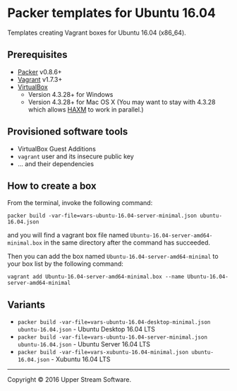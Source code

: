 # Packer templates for Ubuntu 16.04

Templates creating Vagrant boxes for Ubuntu 16.04 (x86_64).

## Prerequisites

* [Packer] v0.8.6+
* [Vagrant] v1.7.3+
* [VirtualBox]
	* Version 4.3.28+ for Windows
	* Version 4.3.28+ for Mac OS X (You may want to stay with 4.3.28 which allows [HAXM] to work in parallel.)

[Packer]: https://www.packer.io/ "Packer by HashiCorp"
[Vagrant]: https://www.vagrantup.com/ "Vagrant"
[VirtualBox]: https://www.virtualbox.org/ "Oracle VM VirtualBox"
[HAXM]: https://software.intel.com/en-us/android/articles/intel-hardware-accelerated-execution-manager
        "Intel&reg; Hardware Accelerated Execution Manager"

## Provisioned software tools

* VirtualBox Guest Additions
* `vagrant` user and its insecure public key
* ... and their dependencies

## How to create a box

From the terminal, invoke the following command:

	packer build -var-file=vars-ubuntu-16.04-server-minimal.json ubuntu-16.04.json

and you will find a vagrant box file named `Ubuntu-16.04-server-amd64-minimal.box`
in the same directory after the command has succeeded.

Then you can add the box named `Ubuntu-16.04-server-amd64-minimal` to your box list
by the following command:

	vagrant add Ubuntu-16.04-server-amd64-minimal.box --name Ubuntu-16.04-server-amd64-minimal

## Variants

* `packer build -var-file=vars-ubuntu-16.04-desktop-minimal.json ubuntu-16.04.json` - Ubuntu Desktop 16.04 LTS
* `packer build -var-file=vars-ubuntu-16.04-server-minimal.json ubuntu-16.04.json` - Ubuntu Server 16.04 LTS
* `packer build -var-file=vars-xubuntu-16.04-minimal.json ubuntu-16.04.json` - Xubuntu 16.04 LTS


- - -

Copyright &copy; 2016 Upper Stream Software.
